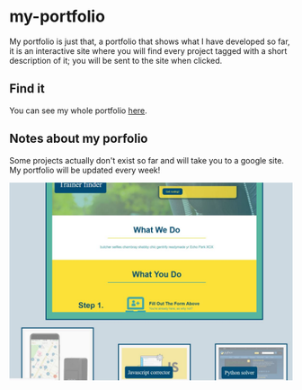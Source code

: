 # my-portfolio

My portfolio is just that, a portfolio that shows  what I have developed so far, it is an interactive site where you will find every project tagged with a short description of it; you will be sent to the site when clicked.
## Find it

You can see my whole portfolio [here](https://esgarsad.github.io/my-portfolio/).

## Notes about my porfolio

Some projects actually don't exist so far and will take you to a google site. My portfolio will be updated every week!



![portfolio](https://github.com/esgarsad/my-portfolio/blob/main/assets/images/portfiolio.JPG?raw=true)

